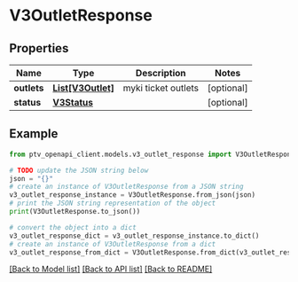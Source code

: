 # V3OutletResponse


## Properties

Name | Type | Description | Notes
------------ | ------------- | ------------- | -------------
**outlets** | [**List[V3Outlet]**](V3Outlet.md) | myki ticket outlets | [optional] 
**status** | [**V3Status**](V3Status.md) |  | [optional] 

## Example

```python
from ptv_openapi_client.models.v3_outlet_response import V3OutletResponse

# TODO update the JSON string below
json = "{}"
# create an instance of V3OutletResponse from a JSON string
v3_outlet_response_instance = V3OutletResponse.from_json(json)
# print the JSON string representation of the object
print(V3OutletResponse.to_json())

# convert the object into a dict
v3_outlet_response_dict = v3_outlet_response_instance.to_dict()
# create an instance of V3OutletResponse from a dict
v3_outlet_response_from_dict = V3OutletResponse.from_dict(v3_outlet_response_dict)
```
[[Back to Model list]](../README.md#documentation-for-models) [[Back to API list]](../README.md#documentation-for-api-endpoints) [[Back to README]](../README.md)


